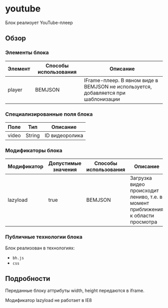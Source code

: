 # youtube

Блок реализует YouTube-плеер

## Обзор

### Элементы блока

| Элемент | Способы использования | Описание |
| ----------- | ------------------- | -------- |
| player | BEMJSON | IFrame-плеер. В явном виде в BEMJSON не используется, добавляется при шаблонизации |

### Специализированные поля блока

| Поле | Тип | Описание |
| ----------- | ------------------- | -------- |
| video | String | ID видеоролика |

### Модификаторы блока

| Модификатор | Допустимые значения | Способы использования | Описание |
| ----------- | ------------------- | -------------------- | -------- |
| lazyload | true | BEMJSON | Загрузка видео происходит лениво, т.е. в момент приближения к области просмотра |

### Публичные технологии блока

Блок реализован в технологиях:

* `bh.js`
* `css`

## Подробности

Переданные блоку аттрибуты width, height передаются в iframe.

Модификатор lazyload не работает в IE8